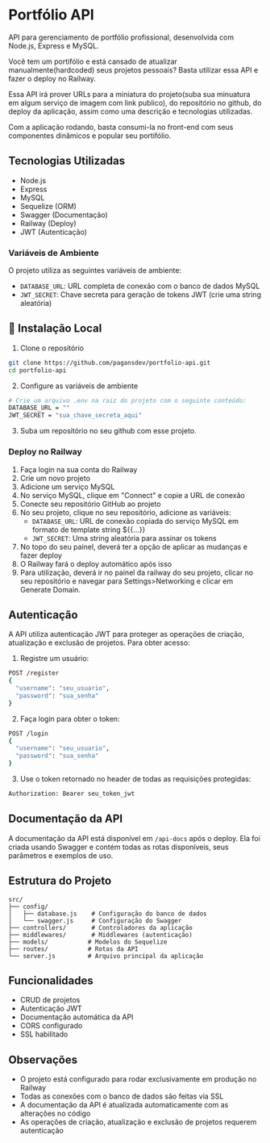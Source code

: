 # Portfólio API

API para gerenciamento de portfólio profissional, desenvolvida com Node.js, Express e MySQL.

Você tem um portifólio e está cansado de atualizar manualmente(hardcoded) seus projetos pessoais? Basta utilizar essa API e fazer o deploy no Railway.

Essa API irá prover URLs para a miniatura do projeto(suba sua minuatura em algum serviço de imagem com link publico), do repositório no github, do deploy da aplicação, assim como uma descrição e tecnologias utilizadas.

Com a aplicação rodando, basta consumi-la no front-end com seus componentes dinâmicos e popular seu portifólio.

## Tecnologias Utilizadas

- Node.js
- Express
- MySQL
- Sequelize (ORM)
- Swagger (Documentação)
- Railway (Deploy)
- JWT (Autenticação)

### Variáveis de Ambiente

O projeto utiliza as seguintes variáveis de ambiente:

- `DATABASE_URL`: URL completa de conexão com o banco de dados MySQL
- `JWT_SECRET`: Chave secreta para geração de tokens JWT (crie uma string aleatória)

## 🔧 Instalação Local

1. Clone o repositório

```bash
git clone https://github.com/pagansdev/portfolio-api.git
cd portfolio-api
```

2. Configure as variáveis de ambiente

```bash
# Crie um arquivo .env na raiz do projeto com o seguinte conteúdo:
DATABASE_URL = ""
JWT_SECRET = "sua_chave_secreta_aqui"
```

3. Suba um repositório no seu github com esse projeto.

### Deploy no Railway

1. Faça login na sua conta do Railway
2. Crie um novo projeto
3. Adicione um serviço MySQL
4. No serviço MySQL, clique em "Connect" e copie a URL de conexão
5. Conecte seu repositório GitHub ao projeto
6. No seu projeto, clique no seu repositório, adicione as variáveis:
   - `DATABASE_URL`: URL de conexão copiada do serviço MySQL em formato de template string ${{...}}
   - `JWT_SECRET`: Uma string aleatória para assinar os tokens
7. No topo do seu painel, deverá ter a opção de aplicar as mudanças e fazer deploy
8. O Railway fará o deploy automático após isso
9. Para utilização, deverá ir no painel da railway do seu projeto, clicar no seu repositório e navegar para Settings>Networking e clicar em Generate Domain.

## Autenticação

A API utiliza autenticação JWT para proteger as operações de criação, atualização e exclusão de projetos. Para obter acesso:

1. Registre um usuário:

```bash
POST /register
{
  "username": "seu_usuario",
  "password": "sua_senha"
}
```

2. Faça login para obter o token:

```bash
POST /login
{
  "username": "seu_usuario",
  "password": "sua_senha"
}
```

3. Use o token retornado no header de todas as requisições protegidas:

```bash
Authorization: Bearer seu_token_jwt
```

## Documentação da API

A documentação da API está disponível em `/api-docs` após o deploy. Ela foi criada usando Swagger e contém todas as rotas disponíveis, seus parâmetros e exemplos de uso.

## Estrutura do Projeto

```
src/
├── config/
│   ├── database.js    # Configuração do banco de dados
│   └── swagger.js     # Configuração do Swagger
├── controllers/       # Controladores da aplicação
├── middlewares/       # Middlewares (autenticação)
├── models/           # Modelos do Sequelize
├── routes/           # Rotas da API
└── server.js         # Arquivo principal da aplicação
```

## Funcionalidades

- CRUD de projetos
- Autenticação JWT
- Documentação automática da API
- CORS configurado
- SSL habilitado

## Observações

- O projeto está configurado para rodar exclusivamente em produção no Railway
- Todas as conexões com o banco de dados são feitas via SSL
- A documentação da API é atualizada automaticamente com as alterações no código
- As operações de criação, atualização e exclusão de projetos requerem autenticação
